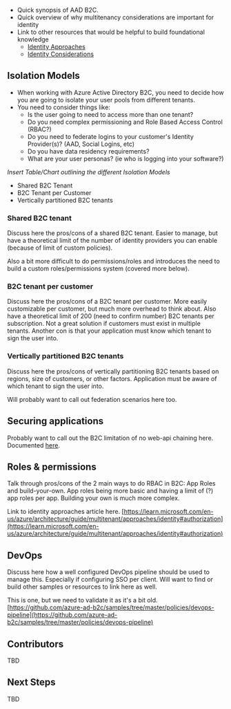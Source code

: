 
- Quick synopsis of AAD B2C.
- Quick overview of why multitenancy considerations are important for identity
- Link to other resources that would be helpful to build foundational knowledge
  - [Identity Approaches](https://learn.microsoft.com/en-us/azure/architecture/guide/multitenant/approaches/identity#authorization)
  - [Identity Considerations](https://learn.microsoft.com/en-us/azure/architecture/guide/multitenant/considerations/identity)

## Isolation Models

- When working with Azure Active Directory B2C, you need to decide how you are going to isolate your user pools from different tenants.
- You need to consider things like:
  - Is the user going to need to access more than one tenant?
  - Do you need complex permissioning and Role Based Access Control (RBAC?)
  - Do you need to federate logins to your customer's Identity Provider(s)? (AAD, Social Logins, etc)
  - Do you have data residency requirements?
  - What are your user personas? (ie who is logging into your software?)

*Insert Table/Chart outlining the different Isolation Models*

- Shared B2C Tenant
- B2C Tenant per Customer
- Vertically partitioned B2C tenants

### Shared B2C tenant

Discuss here the pros/cons of a shared B2C tenant. Easier to manage, but have a theoretical limit of the number of identity providers you can enable (because of limit of custom policies). 

Also a bit more difficult to do permissions/roles and introduces the need to build a custom roles/permissions system (covered more below). 

### B2C tenant per customer

Discuss here the pros/cons of a B2C tenant per customer. More easily customizable per customer, but much more overhead to think about. Also have a theoretical limit of 200 (need to confirm number) B2C tenants per subscription. Not a great solution if customers must exist in multiple tenants. Another con is that your application must know which tenant to sign the user into. 

### Vertically partitioned B2C tenants

Discuss here the pros/cons of vertically partitioning B2C tenants based on regions, size of customers, or other factors. Application must be aware of which tenant to sign the user into.  


Will probably want to call out federation scenarios here too. 

## Securing applications

Probably want to call out the B2C limitation of no web-api chaining here. Documented [here](https://github.com/AzureAD/microsoft-identity-web/wiki/b2c-limitations). 

## Roles & permissions

Talk through pros/cons of the 2 main ways to do RBAC in B2C: App Roles and build-your-own. App roles being more basic and having a limit of (?) app roles per app. Building your own is much more complex.  

Link to identity approaches article here. [https://learn.microsoft.com/en-us/azure/architecture/guide/multitenant/approaches/identity#authorization](https://learn.microsoft.com/en-us/azure/architecture/guide/multitenant/approaches/identity#authorization)

## DevOps

Discuss here how a well configured DevOps pipeline should be used to manage this. Especially if configuring SSO per client. Will want to find or build other samples or resources to link here as well. 

This is one, but we need to validate it as it's a bit old. [https://github.com/azure-ad-b2c/samples/tree/master/policies/devops-pipeline](https://github.com/azure-ad-b2c/samples/tree/master/policies/devops-pipeline)

## Contributors

TBD

## Next Steps

TBD
